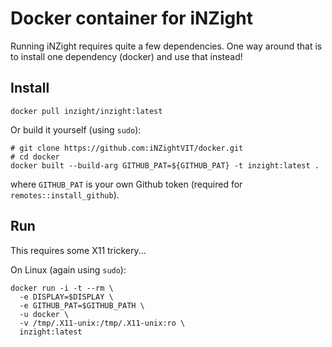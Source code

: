 # Docker container for iNZight

Running iNZight requires quite a few dependencies. One way around that is to install one dependency (docker) and use that instead!

## Install

```
docker pull inzight/inzight:latest
```

Or build it yourself (using `sudo`):
```
# git clone https://github.com:iNZightVIT/docker.git
# cd docker
docker built --build-arg GITHUB_PAT=${GITHUB_PAT} -t inzight:latest .
```
where `GITHUB_PAT` is your own Github token (required for `remotes::install_github`).

## Run

This requires some X11 trickery...

On Linux (again using `sudo`):
```
docker run -i -t --rm \
  -e DISPLAY=$DISPLAY \
  -e GITHUB_PAT=$GITHUB_PATH \
  -u docker \
  -v /tmp/.X11-unix:/tmp/.X11-unix:ro \
  inzight:latest
```
